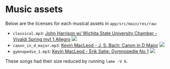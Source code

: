 # Music assets

Below are the licenses for each musical assets in `app/src/main/res/raw`:

* `classical.mp3`: [John Harrison w/ Wichita State University Chamber - Vivaldi Spring mvt 1 Allegro](https://freemusicarchive.org/music/John_Harrison_with_the_Wichita_State_University_Chamber_Players/The_Four_Seasons_Vivaldi/01_-_Vivaldi_Spring_mvt_1_Allegro_-_John_Harrison_violin) [<img src="https://licensebuttons.net/l/by-sa/3.0/80x15.png" />](http://creativecommons.org/licenses/by-sa/3.0/)
* `canon_in_d_major.mp3`: [Kevin MacLeod - J. S. Bach: Canon in D Major](https://freemusicarchive.org/music/Kevin_MacLeod/Classical_Sampler/Canon_in_D_Major) [<img src="https://licensebuttons.net/l/by-sa/3.0/80x15.png" />](http://creativecommons.org/licenses/by-sa/3.0/)
* `gymnopedie_1.mp3`: [Kevin MacLeod - Erik Satie: Gymnopedie No 1](https://freemusicarchive.org/music/Kevin_MacLeod/Classical_Sampler/Gymnopedie_No_1) [<img src="https://licensebuttons.net/l/by-sa/3.0/80x15.png" />](http://creativecommons.org/licenses/by-sa/3.0/)

These songs had their size reduced by running `lame -V 6`.
